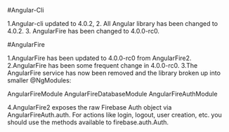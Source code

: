 #Angular-Cli

1.Angular-cli updated to 4.0.2,
2. All Angular library has been changed to 4.0.2.
3. AngularFire has been changed to 4.0.0-rc0.

#AngularFire 

1.AngularFire has been updated to 4.0.0-rc0 from AngularFire2.
2.AngularFire has been some frequent change in 4.0.0-rc0.
3.The AngularFire service has now been removed and the library broken up into smaller @NgModules:

AngularFireModule
AngularFireDatabaseModule
AngularFireAuthModule

4.AngularFire2 exposes the raw Firebase Auth object via AngularFireAuth.auth. For actions like login, logout, user creation, etc. you should use the methods available to firebase.auth.Auth.

